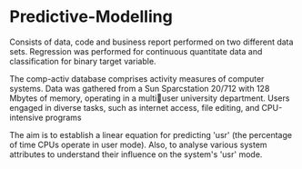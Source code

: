 # Predictive-Modelling
Consists of data, code and business report performed on two different data sets. Regression was performed for continuous quantitate data and classification for binary target variable. 

The comp-activ database comprises activity measures of computer systems. Data was 
gathered from a Sun Sparcstation 20/712 with 128 Mbytes of memory, operating in a multiuser university department. Users engaged in diverse tasks, such as internet access, file 
editing, and CPU-intensive programs

The aim is to establish a linear equation for predicting 'usr' (the percentage of time CPUs 
operate in user mode). Also, to analyse various system attributes to understand their 
influence on the system's 'usr' mode.

